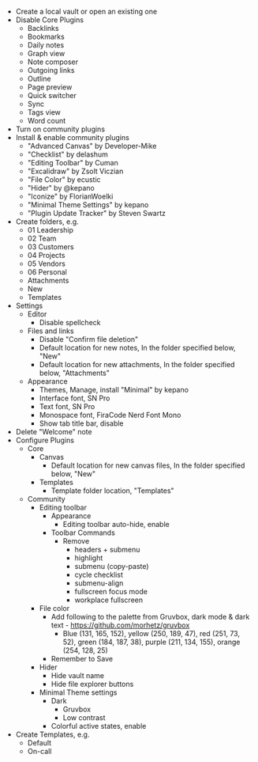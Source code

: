 - Create a local vault or open an existing one
- Disable Core Plugins
  - Backlinks
  - Bookmarks
  - Daily notes
  - Graph view
  - Note composer
  - Outgoing links
  - Outline
  - Page preview
  - Quick switcher
  - Sync
  - Tags view
  - Word count
- Turn on community plugins
- Install & enable community plugins
  - "Advanced Canvas" by Developer-Mike
  - "Checklist" by delashum
  - "Editing Toolbar" by Cuman
  - "Excalidraw" by Zsolt Viczian
  - "File Color" by ecustic
  - "Hider" by @kepano
  - "Iconize" by FlorianWoelki
  - "Minimal Theme Settings" by kepano
  - "Plugin Update Tracker" by Steven Swartz
- Create folders, e.g.
  - 01 Leadership
  - 02 Team
  - 03 Customers
  - 04 Projects
  - 05 Vendors
  - 06 Personal
  - Attachments
  - New
  - Templates
- Settings
  - Editor
    - Disable spellcheck
  - Files and links
    - Disable "Confirm file deletion"
    - Default location for new notes, In the folder specified below, "New"
    - Default location for new attachments, In the folder specified below, "Attachments"
  - Appearance
    - Themes, Manage, install "Minimal" by kepano
    - Interface font, SN Pro
    - Text font, SN Pro
    - Monospace font, FiraCode Nerd Font Mono
    - Show tab title bar, disable
- Delete "Welcome" note
- Configure Plugins
  - Core
    - Canvas
      - Default location for new canvas files, In the folder specified below, "New"
    - Templates
      - Template folder location, "Templates"
  - Community
    - Editing toolbar
      - Appearance
        - Editing toolbar auto-hide, enable
      - Toolbar Commands
        - Remove
          - headers + submenu
          - highlight
          - submenu (copy-paste)
          - cycle checklist
          - submenu-align
          - fullscreen focus mode
          - workplace fullscreen
    - File color
      - Add following to the palette from Gruvbox, dark mode & dark text - https://github.com/morhetz/gruvbox
        - Blue (131, 165, 152), yellow (250, 189, 47), red (251, 73, 52), green (184, 187, 38), purple (211, 134, 155), orange (254, 128, 25)
      - Remember to Save
    - Hider
      - Hide vault name
      - Hide file explorer buttons
    - Minimal Theme settings
      - Dark
        - Gruvbox
        - Low contrast
      - Colorful active states, enable
- Create Templates, e.g.
  - Default
  - On-call
